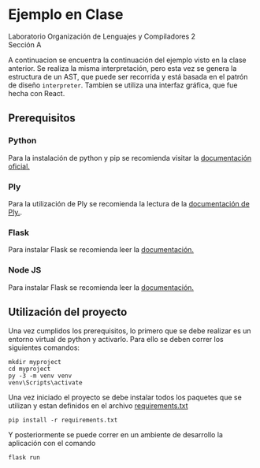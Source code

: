 # Ejemplo en Clase
Laboratorio Organización de Lenguajes y Compiladores 2<br>
Sección A

A continuacion se encuentra la continuación del ejemplo visto en la clase anterior. Se realiza la misma interpretación, pero esta vez se genera la estructura de un AST, que puede ser recorrida y está basada en el patrón de diseño `interpreter`. Tambien se utiliza una interfaz gráfica, que fue hecha con React. 

## Prerequisitos

### Python 
Para la instalación de python y pip se recomienda visitar la [documentación oficial.](https://www.python.org/downloads/)

### Ply
Para la utilización de Ply se recomienda la lectura de la [documentación de Ply.](https://github.com/dabeaz/ply).

### Flask
Para instalar Flask se recomienda leer la [documentación.](https://flask.palletsprojects.com/en/2.1.x/)

### Node JS
Para instalar Flask se recomienda leer la [documentación.](https://nodejs.org/es/)

## Utilización del proyecto
Una vez cumplidos los prerequisitos, lo primero que se debe realizar es un entorno virtual de python y activarlo. Para ello se deben correr los siguientes comandos: 

```
mkdir myproject
cd myproject
py -3 -m venv venv
venv\Scripts\activate
```

Una vez iniciado el proyecto se debe instalar todos los paquetes que se utilizan y estan definidos en el archivo [requirements.txt](./requirements.txt)
```
pip install -r requirements.txt
```
Y posteriormente se puede correr en un ambiente de desarrollo la aplicación con el comando
```
flask run
```
